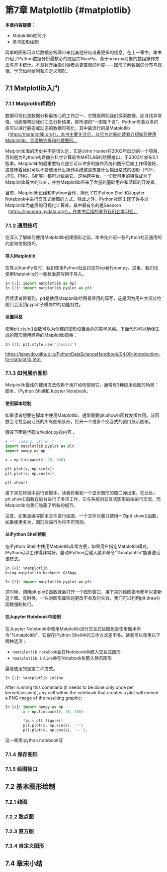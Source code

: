 # 第7章 Matplotlib {#matplotlib}

**本章内容提要**：

- Matplotlib库简介
- 基本图形绘制

简单的图形可以给数据分析师带来比其他任何设备更多的信息。在上一章中，本书介绍了Python数据分析最核心的底层库NumPy、基于ndarray对象的数组操作方法与基本统计。本章将开始指引读者从更直观的角度——图形了解数据的分布与规律，学习如何绘制和自定义图形。

## 7.1 Matplotlib入门

### 7.1.1 Matplotlib库简介	

数据可视化是数据分析最核心的工作之一，它既能帮助我们探索数据，如寻找异常值，也能够帮助我们汇总分析结果，即所谓的“一图胜千言”。Python有着众多的库可以进行静态或动态的数据可视化，其中最流行的是Matplotlib（https://matplotlib.org/），本书主要关注它，以它为对象向读者介绍如何使用Matplotlib、合理地选择和创建图形。

Matplotlib库的历史并不是很久远，它是John Hunter在2002年启动的一个项目，目的是为Python构建商业科学计算软件MATLAB的绘图接口，于2003年发布0.1版本。Matplotlib的最重要特点是它可以许多的操作系统和图形后端工作得很好，这意味着我们可以不管使用什么操作系统或是想要什么输出格式的图形（PDF、JPG、PNG、GIF等）都可以依靠它。这种跨平台，一切皆可用的特性成为了Matplotlib最大的长处，并为Matplotlib带来了大量的基础用户和活跃的开发者。

目前，Matplotlib已经和IPython合作，简化了在IPython Shell和Jupyter Notebook中进行交互式绘图的方式。除此之外，Python社区出现了许多以Matplotlib为底层的可视化计算库，其中最有名的是Seaborn（https://seaborn.pydata.org/），在本书后续的章节我们会学习它。

### 7.1.2 通用技巧

在深入了解如何使用Matplotlib创建图形之前，本书先介绍一些Python社区通用的约定和使用技巧。

#### 导入Matplotlib

在导入NumPy包时，我们使用Python社区约定的np替代numpy。这里，我们也使用Matplotlib的一些标准简写用于导入。

```python
In [1]: import matplotlib as mpl
In [2]: import matplotlib.pyplot as plt
```

后续读者将看到，plt是使用Matplotlib绘图最常用的简写，这是因为用户大部分绘图只会用到pyplot子模块中的功能特性。

#### 设置风格

使用plt.style()函数可以为创建的图形设置合适的美学风格。下面代码可以确保生成的图形使用经典的Matplotlib风格：

```python
In [3]: plt.style.use('classic')
```

https://jakevdp.github.io/PythonDataScienceHandbook/04.00-introduction-to-matplotlib.html

### 7.1.3 如何展示图形

Matplotlib最佳的使用方法依赖于用户如何使用它，通常有3种应用绘图的场景：脚本、IPython Shell和Jupyter Notebook。

#### 使用脚本绘制

如果读者想要在脚本中使用Matplotlib，通常需要plt.show()函数发挥作用。该函数会寻找当前活跃的所有图形队形，打开一个或多个交互式的窗口展示图形。

假设下面是代码文件plot.py的内容：

```python
# -*- coding: utf-8 -*- 
import matplotlib.pyplot as plt
import numpy as np

x = np.linspace(0, 20, 100)

plt.plot(x, np.sin(x))
plt.plot(x, np.cos(x))

plt.show()
```

接下来在终端中运行该脚本，读者将看到一个显示图形的窗口弹出来。在此处，plt.show()函数在后台进行了多项工作，它与系统的交互式图形后端进行交流，而Matplotlib向我们隐藏了所有的细节。

注意，如果是编写脚本文件进行绘图，一个文件尽量只使用一次plt.show()函数，如果使用多次，图形后端行为将不可预测。

#### 从IPython Shell绘制

在IPython Shell中使用Matplotlib非常方便，如果用户指定Matplotlib模式，IPython可以工作得非常好。启动IPython后键入魔术命令“%matplotlib”能够激活该模式。 

```python
In [4]: %matplotlib
Using matplotlib backend: Qt5Agg

In [5]: import matplotlib.pyplot as plt
```

这时候，调用plt.plot()函数就会打开一个图形窗口，接下来的绘图指令都可以更新这个图。有时候，一些对图形属性的更改不会及时生效，我们可以利用plt.draw()函数强制执行。

#### 在Jupyter Notebook中绘制

在Jupyter Notebook中使用Matplotlib进行交互式绘图也是使用魔术命令“%matplotlib”，它跟在IPython Shell中的工作方式差不多。读者可以使用以下两种选项：

* `%matplotlib notebook`会在Notebook中嵌入交互式图形
* `%matplotlib inline`会在Notebook张嵌入静态图形

最常使用的是第二种方式。

```python
In [1]: %matplotlib inline
```

After running this command (it needs to be done only once per kernel/session), any cell within the notebook that creates a plot will embed a PNG image of the resulting graphic:

```python
In [4]: import numpy as np
		x = np.linspace(0, 10, 100)

		fig = plt.figure()
		plt.plot(x, np.sin(x), '-')
		plt.plot(x, np.cos(x), '--');
```

这一章用ipython notebook写

### 7.1.4 保存图形

### 7.1.5 绘图接口



## 7.2 基本图形绘制

### 7.2.1 线图

### 7.2.2 散点图

### 7.2.3 直方图



### 7.3.4 自定义图形

## 7.4 章末小结



